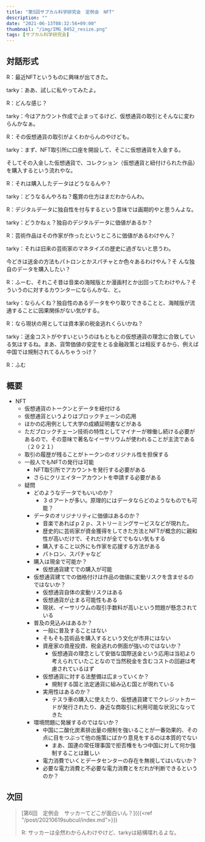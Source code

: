 ```yaml
---
title: "第5回サブカル科学研究会　定例会　NFT"
description: ""
date: "2021-06-13T08:32:56+09:00"
thumbnail: "/img/IMG_0452_resize.png"
tags: [サブカル科学研究会]
---
```

## 対話形式

R：最近NFTというものに興味が出てきた。

tarky：ああ、試しに私やってみたよ。

R：どんな感じ？

tarky：今はアカウント作成で止まってるけど、仮想通貨の取引とそんなに変わらんかなぁ。

R：その仮想通貨の取引がよくわからんのやけども。

tarky：まず、NFT取引所に口座を開設して、そこに仮想通貨を入金する。

そしてその入金した仮想通貨で、コレクション（仮想通貨と紐付けられた作品）を購入するという流れやな。

R：それは購入したデータはどうなるんや？

tarky：どうなるんやろね？鑑賞の仕方はまだわからんわ。

R：デジタルデータに独自性を付与するという意味では画期的やと思うんよな。

tarky：どうかねぇ？独自のデジタルデータに価値があるか？

R：芸術作品はその作家が作ったというところに価値があるわけやん？

tarky：それは旧来の芸術家のマネタイズの歴史に過ぎないと思うわ。

今どきは送金の方法もパトロンとかスパチャとか色々あるわけやん？そ
んな独自のデータを購入したい？

R：ふーむ、それこそ昔は音楽の海賊版とか漫画村とか出回ってたわけやん？そういうのに対するカウンターにならんかな、と。

tarky：ならんくね？独自性のあるデータをやり取りできることと、海賊版が流通することに因果関係がない気がする。

R：なら現状の用としては資本家の税金逃れくらいかね？

tarky：送金コストがやすいというのはもともとの仮想通貨の理念に合致している気はするね。まあ、貨幣価値の安定をとる金融政策とは相反するから、例えば中国では規制されてるんちゃうっけ？

R：ふむ

## 概要
- NFT
  - 仮想通貨のトークンとデータを紐付ける
  - 仮想通貨というよりはブロックチェーンの応用
  - ほかの応用例として大学の成績証明書などがある
  - ただブロックチェーン技術の特性としてマイナーが稼働し続ける必要があるので、その意味で著名なイーサリウムが使われることが主流である（２０２１）
  - 取引の履歴が残ることがトークンのオリジナル性を担保する
  - 一般人でもNFTの発行は可能
    - NFT取引所でアカウントを発行する必要がある
    - さらにクリエイターアカウントを申請する必要がある
  - 疑問
    - どのようなデータでもいいのか？
      - ３ｄアートが多い。原理的にはデータならどのようなものでも可能？
    - データのオリジナリティに価値はあるのか？
      - 音楽であればｐ２ｐ、ストリーミングサービスなどが現れた。
      - 歴史的に芸術家が資金獲得をしてきた方法とNFTが概念的に親和性が高いだけで、それだけが全てでもない気もする
      - 購入すること以外にも作家を応援する方法がある
      - パトロン、スパチャなど
    - 購入は現金で可能か？
      - 仮想通貨建てでの購入が可能
    - 仮想通貨建てでの価格付けは作品の価値に変動リスクを含ませるのではないか？
      - 仮想通貨自体の変動リスクはある
      - 仮想通貨が止まる可能性もある
      - 現状、イーサリウムの取引手数料が高いという問題が懸念されている
    - 普及の見込みはあるか？
      - 一般に普及することはない
      - そもそも芸術品を購入するという文化が市井にはない
      - 資産家の資産投資、税金逃れの側面が強いのではないか？
        - 仮想通貨の理念として安価な国際送金という応用は当初より考えられていたことなので当然税金を含むコストの回避は考慮されているはず
      - 仮想通貨に対する法整備は広まっていくか？
        - 規制する国と法定通貨に組み込む国とが現れている
      - 実用性はあるのか？
        - テスラ車の購入に使えたり、仮想通貨建てでクレジットカードが発行されたり、身近な商取引に利用可能な状況になってきた
    - 環境問題に発展するのではないか？
      - 中国に二酸化炭素排出量の規制を強いることが一番効果的、その点に目をつぶって他の施策にばかり意見をするのは本質的でない
        - まあ、国連の常任理事国で拒否権をもつ中国に対して何か強制することは難しい
      - 電力消費でいくとデータセンターの存在を無視してはいないか？
      - 必要な電力消費と不必要な電力消費とをだれが判断できるというのか？


## 次回
> [第6回　定例会　サッカーてどこが面白いん？]({{<ref "/post/20210619subcul/index.md">}})
> 
> R: サッカーは全然わからんわけやけど、tarkyは結構喋れるよな。


<!-- MAF Rakuten Widget FROM HERE -->
<script type="text/javascript">MafRakutenWidgetParam=function() { return{ size:'468x160',design:'slide',recommend:'on',auto_mode:'on',a_id:'2220301', border:'off'};};</script><script type="text/javascript" src="//image.moshimo.com/static/publish/af/rakuten/widget.js"></script>
<!-- MAF Rakuten Widget TO HERE -->
